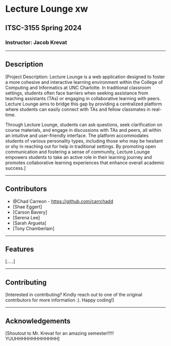 # Lecture Lounge xw


## ITSC-3155 Spring 2024

### Instructor: Jacob Krevat

---

## Description

[Project Description: Lecture Lounge is a web application designed to foster a more cohesive and interactive learning environment within the College of Computing and Informatics at UNC Charlotte. In traditional classroom settings, students often face barriers when seeking assistance from teaching assistants (TAs) or engaging in collaborative learning with peers. Lecture Lounge aims to bridge this gap by providing a centralized platform where students can easily connect with TAs and fellow classmates in real-time.

Through Lecture Lounge, students can ask questions, seek clarification on course materials, and engage in discussions with TAs and peers, all within an intuitive and user-friendly interface. The platform accommodates students of various personality types, including those who may be hesitant or shy in reaching out for help in traditional settings. By promoting open communication and fostering a sense of community, Lecture Lounge empowers students to take an active role in their learning journey and promotes collaborative learning experiences that enhance overall academic success.]

---

## Contributors

- @Chad Carreon - https://github.com/carrchadd
- [Shae Eggert]
- [Carson Bavery]
- [Serena Lee]
- [Sarah Argueta]
- [Tony Chamberlain]

---

## Features

[.....]

---

## Contributing

[Interested in contributing? Kindly reach out to one of the original contributors for more information :). Happy coding!]

---

## Acknowledgements

[Shoutout to Mr. Krevat for an amazing semester!!!!! YUUHHHHHHHHHHHHH]
